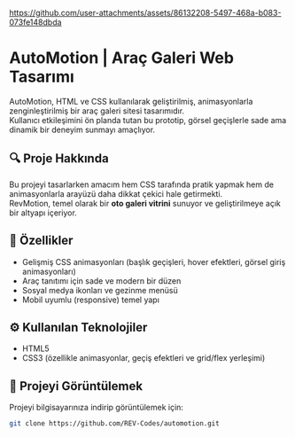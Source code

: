 https://github.com/user-attachments/assets/86132208-5497-468a-b083-073fe148dbda
# AutoMotion | Araç Galeri Web Tasarımı
AutoMotion, HTML ve CSS kullanılarak geliştirilmiş, animasyonlarla zenginleştirilmiş bir araç galeri sitesi tasarımıdır.  
Kullanıcı etkileşimini ön planda tutan bu prototip, görsel geçişlerle sade ama dinamik bir deneyim sunmayı amaçlıyor.

## 🔍 Proje Hakkında

Bu projeyi tasarlarken amacım hem CSS tarafında pratik yapmak hem de animasyonlarla arayüzü daha dikkat çekici hale getirmekti.  
RevMotion, temel olarak bir **oto galeri vitrini** sunuyor ve geliştirilmeye açık bir altyapı içeriyor.

## 🎯 Özellikler

- Gelişmiş CSS animasyonları (başlık geçişleri, hover efektleri, görsel giriş animasyonları)
- Araç tanıtımı için sade ve modern bir düzen
- Sosyal medya ikonları ve gezinme menüsü
- Mobil uyumlu (responsive) temel yapı

## ⚙️ Kullanılan Teknolojiler

- HTML5  
- CSS3 (özellikle animasyonlar, geçiş efektleri ve grid/flex yerleşimi)

## 🚀 Projeyi Görüntülemek

Projeyi bilgisayarınıza indirip görüntülemek için:

```bash
git clone https://github.com/REV-Codes/automotion.git
